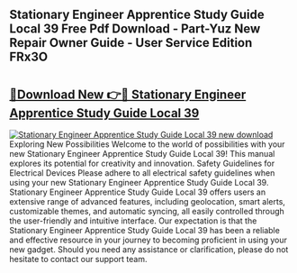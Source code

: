 ## Stationary Engineer Apprentice Study Guide Local 39 Free Pdf Download - Part-Yuz New Repair Owner Guide - User Service Edition FRx3O

# <h2><a href="http://bc68525.oget.top/?id=Stationary+Engineer+Apprentice+Study+Guide+Local+39">🔗Download New 👉🔴 Stationary Engineer Apprentice Study Guide Local 39</a></h2>

[![Stationary Engineer Apprentice Study Guide Local 39 new download](https://i.imgur.com/5g1atiW.png)](http://bc68525.oget.top/?id=Stationary+Engineer+Apprentice+Study+Guide+Local+39)
Exploring New Possibilities Welcome to the world of possibilities with your new Stationary Engineer Apprentice Study Guide Local 39! This manual explores its potential for creativity and innovation. Safety Guidelines for Electrical Devices Please adhere to all electrical safety guidelines when using your new Stationary Engineer Apprentice Study Guide Local 39. Stationary Engineer Apprentice Study Guide Local 39 offers users an extensive range of advanced features, including geolocation, smart alerts, customizable themes, and automatic syncing, all easily controlled through the user-friendly and intuitive interface. Our expectation is that the Stationary Engineer Apprentice Study Guide Local 39 has been a reliable and effective resource in your journey to becoming proficient in using your new gadget. Should you need any assistance or clarification, please do not hesitate to contact our support team.
